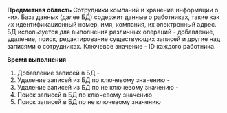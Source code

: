 **Предметная область**
Сотрудники компаний и хранение информации о них. 
База данных (далее БД) содержит данные о работниках, такие как их идентификационный номер, имя, компания, их электронный адрес.
БД используется для выполнения различных операций - добавление, удаление, поиск, редактирование существующих записей и другие над записями о сотрудниках.
Ключевое значение - ID каждого работника.

**Время выполнения**
1) Добавление записей в БД -
2) Удаление записей из БД по ключевому значению -
3) Удаление записей из БД по не ключевому значению - 
4) Поиск записей в БД по ключевому значению
5) Поиск записей в БД по не ключевому значению
